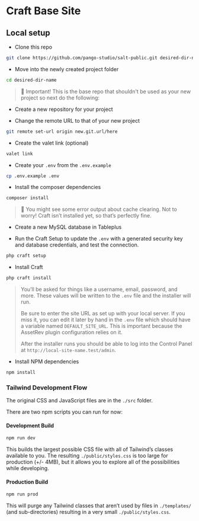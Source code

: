 # Craft Base Site

## Local setup

- Clone this repo
```bash
git clone https://github.com/pango-studio/salt-public.git desired-dir-name
```

- Move into the newly created project folder

```bash
cd desired-dir-name
```

>👀 Important! This is the base repo that shouldn't be used as your new project so next do the following:

- Create a new repository for your project

- Change the remote URL to that of your new project

```bash
git remote set-url origin new.git.url/here
```

- Create the valet link (optional)

```bash
valet link
```

- Create your `.env` from the `.env.example`

```bash
cp .env.example .env
```

- Install the composer dependencies
```bash
composer install
```

>👀 You might see some error output about cache clearing. Not to worry! Craft isn’t installed yet, so that’s perfectly fine.

- Create a new MySQL database in Tableplus

- Run the Craft Setup to update the `.env` with a generated security key and database credentials, and test the connection.

```bash
php craft setup
```

- Install Craft

```bash
php craft install
```

>You’ll be asked for things like a username, email, password, and more. These values will be written to the `.env` file and the installer will run.
>
>Be sure to enter the site URL as set up with your local server. If you miss it, you can edit it later by hand in the `.env` file which should have a variable named `DEFAULT_SITE_URL`. This is important because the AssetRev plugin configuration relies on it.
>
>After the installer runs you should be able to log into the Control Panel at `http://local-site-name.test/admin`.

- Install NPM dependencies
```bash
npm install
```

### Tailwind Development Flow

The original CSS and JavaScript files are in the `./src` folder.

There are two npm scripts you can run for now:

#### Development Build

```bash
npm run dev
```

This builds the largest possible CSS file with all of Tailwind’s classes available to you. The resulting `./public/styles.css` is too large for production (+/- 4MB), but it allows you to explore all of the possibilities while developing.

#### Production Build

```bash
npm run prod
```

This will purge any Tailwind classes that aren’t used by files in `./templates/` (and sub-directories) resulting in a very small `./public/styles.css`.

